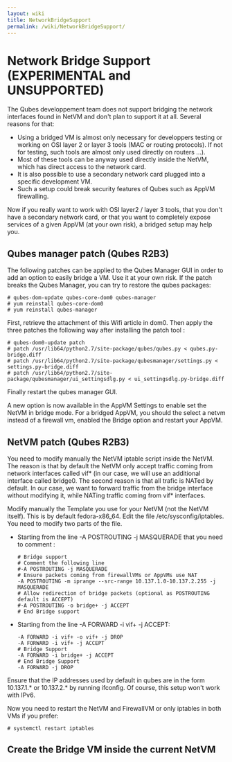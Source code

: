 ```yaml
---
layout: wiki
title: NetworkBridgeSupport
permalink: /wiki/NetworkBridgeSupport/
---
```


Network Bridge Support (EXPERIMENTAL and UNSUPPORTED)
=====================================================

The Qubes developpement team does not support bridging the network interfaces found in NetVM and don't plan to support it at all. Several reasons for that:

-   Using a bridged VM is almost only necessary for developpers testing or working on OSI layer 2 or layer 3 tools (MAC or routing protocols). If not for testing, such tools are almost only used directly on routers ...).
-   Most of these tools can be anyway used directly inside the NetVM, which has direct access to the network card.
-   It is also possible to use a secondary network card plugged into a specific development VM.
-   Such a setup could break security features of Qubes such as AppVM firewalling.

Now if you really want to work with OSI layer2 / layer 3 tools, that you don't have a secondary network card, or that you want to completely expose services of a given AppVM (at your own risk), a bridged setup may help you.

Qubes manager patch (Qubes R2B3)
--------------------------------

The following patches can be applied to the Qubes Manager GUI in order to add an option to easily bridge a VM. Use it at your own risk. If the patch breaks the Qubes Manager, you can try to restore the qubes packages:

``` {.wiki}
# qubes-dom-update qubes-core-dom0 qubes-manager
# yum reinstall qubes-core-dom0
# yum reinstall qubes-manager
```

First, retrieve the attachment of this Wifi article in dom0. Then apply the three patches the following way after installing the patch tool :

``` {.wiki}
# qubes-dom0-update patch
# patch /usr/lib64/python2.7/site-package/qubes/qubes.py < qubes.py-bridge.diff
# patch /usr/lib64/python2.7/site-package/qubesmanager/settings.py < settings.py-bridge.diff
# patch /usr/lib64/python2.7/site-package/qubesmanager/ui_settingsdlg.py < ui_settingsdlg.py-bridge.diff
```

Finally restart the qubes manager GUI.

A new option is now available in the AppVM Settings to enable set the NetVM in bridge mode. For a bridged AppVM, you should the select a netvm instead of a firewall vm, enabled the Bridge option and restart your AppVM.

NetVM patch (Qubes R2B3)
------------------------

You need to modify manually the NetVM iptable script inside the NetVM. The reason is that by default the NetVM only accept traffic coming from network interfaces called vif\* (in our case, we will use an additional interface called bridge0. The second reason is that all trafic is NATed by default. In our case, we want to forward traffic from the bridge interface without modifying it, while NATing traffic coming from vif\* interfaces.

Modify manually the Template you use for your NetVM (not the NetVM itself). This is by default fedora-x86\_64. Edit the file /etc/sysconfig/iptables. You need to modify two parts of the file.

-   Starting from the line -A POSTROUTING -j MASQUERADE that you need to comment :

    ``` {.wiki}
    # Bridge support
    # Comment the following line
    #-A POSTROUTING -j MASQUERADE
    # Ensure packets coming from firewallVMs or AppVMs use NAT
    -A POSTROUTING -m iprange --src-range 10.137.1.0-10.137.2.255 -j MASQUERADE
    # Allow redirection of bridge packets (optional as POSTROUTING default is ACCEPT)
    #-A POSTROUTING -o bridge+ -j ACCEPT
    # End Bridge support
    ```

-   Starting from the line -A FORWARD -i vif+ -j ACCEPT:

    ``` {.wiki}
    -A FORWARD -i vif+ -o vif+ -j DROP
    -A FORWARD -i vif+ -j ACCEPT
    # Bridge Support
    -A FORWARD -i bridge+ -j ACCEPT
    # End Bridge Support
    -A FORWARD -j DROP
    ```

Ensure that the IP addresses used by default in qubes are in the form 10.137.1.\* or 10.137.2.\* by running ifconfig. Of course, this setup won't work with IPv6.

Now you need to restart the NetVM and FirewallVM or only iptables in both VMs if you prefer:

``` {.wiki}
# systemctl restart iptables
```

Create the Bridge VM inside the current NetVM
---------------------------------------------
